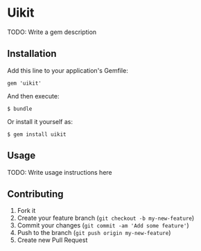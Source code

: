 # Uikit

TODO: Write a gem description

## Installation

Add this line to your application's Gemfile:

    gem 'uikit'

And then execute:

    $ bundle

Or install it yourself as:

    $ gem install uikit

## Usage

TODO: Write usage instructions here

## Contributing

1. Fork it
2. Create your feature branch (`git checkout -b my-new-feature`)
3. Commit your changes (`git commit -am 'Add some feature'`)
4. Push to the branch (`git push origin my-new-feature`)
5. Create new Pull Request

